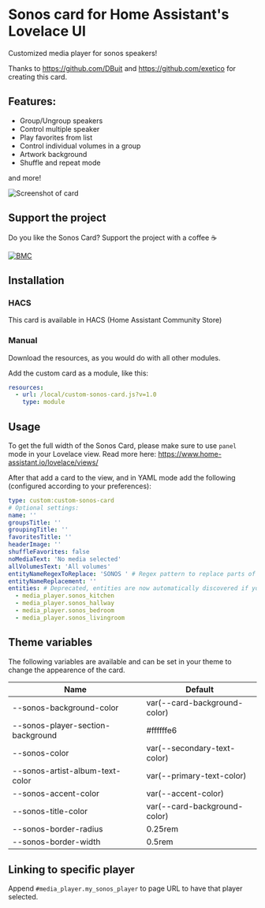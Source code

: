 # Sonos card for Home Assistant's Lovelace UI
Customized media player for sonos speakers!

Thanks to https://github.com/DBuit and https://github.com/exetico for creating this card.

## Features:

* Group/Ungroup speakers
* Control multiple speaker
* Play favorites from list
* Control individual volumes in a group
* Artwork background
* Shuffle and repeat mode

and more!

![Screenshot of card](https://github.com/johanfrick/custom-sonos-card/raw/master/screenshot-custom-sonos-card.png)

## Support the project
Do you like the Sonos Card? Support the project with a coffee ☕️

[![BMC](https://www.buymeacoffee.com/assets/img/custom_images/white_img.png)](https://www.buymeacoffee.com/punxaphil)

## Installation
### HACS
This card is available in HACS (Home Assistant Community Store)

### Manual
Download the resources, as you would do with all other modules.

Add the custom card as a module, like this:
```yaml
resources:
  - url: /local/custom-sonos-card.js?v=1.0
    type: module
```

## Usage
To get the full width of the Sonos Card, please make sure to use `panel` mode in your Lovelace view. 
Read more here: https://www.home-assistant.io/lovelace/views/

After that add a card to the view, and in YAML mode add the following (configured according to your preferences):
```yaml
type: custom:custom-sonos-card
# Optional settings:
name: '' 
groupsTitle: '' 
groupingTitle: '' 
favoritesTitle: '' 
headerImage: '' 
shuffleFavorites: false 
noMediaText: 'No media selected' 
allVolumesText: 'All volumes'
entityNameRegexToReplace: 'SONOS ' # Regex pattern to replace parts of the entity names
entityNameReplacement: ''
entities: # Deprecated, entities are now automatically discovered if you don't supply this setting
  - media_player.sonos_kitchen
  - media_player.sonos_hallway
  - media_player.sonos_bedroom
  - media_player.sonos_livingroom
```

## Theme variables
The following variables are available and can be set in your theme to change the appearence of the card.

| Name | Default |
|------|---------|
| --sonos-background-color | var(--card-background-color)
| --sonos-player-section-background | #ffffffe6
| --sonos-color | var(--secondary-text-color)
| --sonos-artist-album-text-color | var(--primary-text-color)
| --sonos-accent-color | var(--accent-color)
| --sonos-title-color | var(--card-background-color)
| --sonos-border-radius | 0.25rem
| --sonos-border-width | 0.5rem

## Linking to specific player
Append `#media_player.my_sonos_player` to page URL to have that player selected. 
